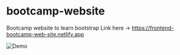 # bootcamp-website
Bootcamp website to learn bootstrap
Link here -> https://frontend-bootcamp-web-site.netlify.app

![Demo](demo/demo.gif)
